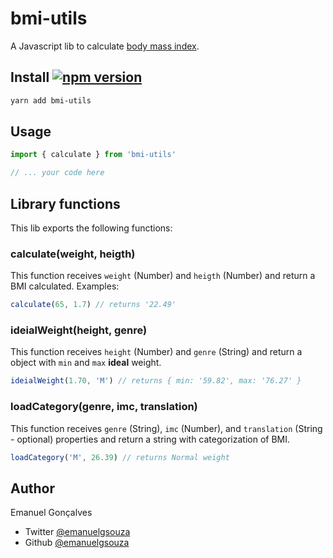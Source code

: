 # bmi-utils

A Javascript lib to calculate [body mass index](https://en.wikipedia.org/wiki/Body_mass_index).

## Install [![npm version](https://badge.fury.io/js/bmi-utils.svg)](https://badge.fury.io/js/bmi-utils)

```sh
yarn add bmi-utils
```

## Usage

```js
import { calculate } from 'bmi-utils'

// ... your code here
```

## Library functions

This lib exports the following functions:

### calculate(weight, heigth)

This function receives `weight` (Number) and `heigth` (Number) and return a BMI calculated. Examples:

```js
calculate(65, 1.7) // returns '22.49'
```

### ideialWeight(height, genre)

This function receives `height` (Number) and `genre` (String) and return a object with `min` and `max` **ideal** weight.

```js
ideialWeight(1.70, 'M') // returns { min: '59.82', max: '76.27' }
```

### loadCategory(genre, imc, translation)

This function receives `genre` (String), `imc` (Number), and `translation` (String - optional) properties and return a string with categorization of BMI.

```js
loadCategory('M', 26.39) // returns Normal weight
```

## Author

Emanuel Gonçalves
* Twitter [@emanuelgsouza](https://twitter.com/emanuelgsouza)
* Github [@emanuelgsouza](https://github.com/emanuelgsouza)
